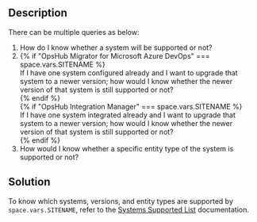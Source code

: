 ## Description

There can be multiple queries as below: 

1. How do I know whether a system will be supported or not?
2. {% if "OpsHub Migrator for Microsoft Azure DevOps" === space.vars.SITENAME %}   
   If I have one system configured already and I want to upgrade that system to a newer version; how would I know whether the newer version of that system is still supported or not?  
   {% endif %}  
   {% if "OpsHub Integration Manager" === space.vars.SITENAME %}  
   If I have one system integrated already and I want to upgrade that system to a newer version; how would I know whether the newer version of that system is still supported or not?  
   {% endif %}
3. How would I know whether a specific entity type of the system is supported or not? 

## Solution

To know which systems, versions, and entity types are supported by <code class="expression">space.vars.SITENAME</code>, refer to the [Systems Supported List](../../../supported-connectors/systems-supported.md) documentation.
